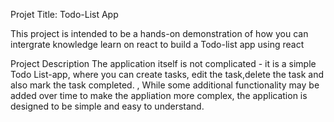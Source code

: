 Projet Title:
Todo-List App

  This project is intended to be a hands-on demonstration of how you can intergrate knowledge learn on react to build a Todo-list app using react 
   
   
 Project Description 
  The application itself is not complicated - it is a simple Todo List-app, where you can create tasks, edit the task,delete the task and also mark the task completed.
,
While some additional functionality may be added over time to make the appliation more complex, the application is designed to be simple and easy to understand.
